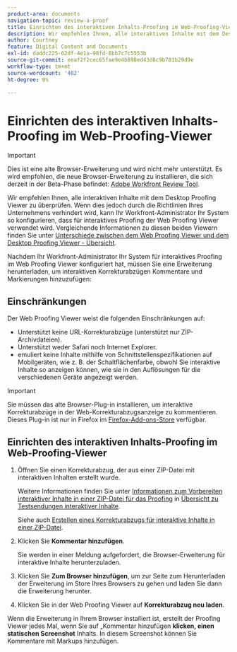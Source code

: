 ```yaml
---
product-area: documents
navigation-topic: review-a-proof
title: Einrichten des interaktiven Inhalts-Proofing im Web-Proofing-Viewer
description: Wir empfehlen Ihnen, alle interaktiven Inhalte mit dem Desktop Proofing Viewer zu überprüfen. Wenn dies jedoch durch die Richtlinien Ihres Unternehmens verhindert wird, kann Ihr Workfront-Administrator Ihr System so konfigurieren, dass für interaktives Proofing der Web Proofing Viewer verwendet wird. Vergleichende Informationen zu diesen beiden Viewern finden Sie unter Unterschiede zwischen dem Web Proofing Viewer und der Übersicht über den Desktop Proofing Viewer.
author: Courtney
feature: Digital Content and Documents
exl-id: daddc225-62df-4e1a-98fd-8bb7c7c5553b
source-git-commit: eeaf2f2cec65fae9e4b898ed43d8c9b781b29d9e
workflow-type: tm+mt
source-wordcount: '402'
ht-degree: 0%

---
```


# Einrichten des interaktiven Inhalts-Proofing im Web-Proofing-Viewer

>[!IMPORTANT]
>
>Dies ist eine alte Browser-Erweiterung und wird nicht mehr unterstützt. Es wird empfohlen, die neue Browser-Erweiterung zu installieren, die sich derzeit in der Beta-Phase befindet: [Adobe Workfront Review Tool](/help/quicksilver/review-and-approve-work/proofing/reviewing-proofs-within-workfront/review-a-proof/review-proof-in-web-viewer-extension.md).


Wir empfehlen Ihnen, alle interaktiven Inhalte mit dem Desktop Proofing Viewer zu überprüfen. Wenn dies jedoch durch die Richtlinien Ihres Unternehmens verhindert wird, kann Ihr Workfront-Administrator Ihr System so konfigurieren, dass für interaktives Proofing der Web Proofing Viewer verwendet wird. Vergleichende Informationen zu diesen beiden Viewern finden Sie unter [Unterschiede zwischen dem Web Proofing Viewer und dem Desktop Proofing Viewer - Übersicht](../../../../review-and-approve-work/proofing/proofing-overview/understand-differences-between-web-viewer.md).

Nachdem Ihr Workfront-Administrator Ihr System für interaktives Proofing im Web Proofing Viewer konfiguriert hat, müssen Sie eine Erweiterung herunterladen, um interaktiven Korrekturabzügen Kommentare und Markierungen hinzuzufügen:

## Einschränkungen

Der Web Proofing Viewer weist die folgenden Einschränkungen auf:

* Unterstützt keine URL-Korrekturabzüge (unterstützt nur ZIP-Archivdateien).
* Unterstützt weder Safari noch Internet Explorer.
* emuliert keine Inhalte mithilfe von Schnittstellenspezifikationen auf Mobilgeräten, wie z. B. der Schaltflächenfarbe, obwohl Sie interaktive Inhalte so anzeigen können, wie sie in den Auflösungen für die verschiedenen Geräte angezeigt werden.

>[!IMPORTANT]
>
>Sie müssen das alte Browser-Plug-in installieren, um interaktive Korrekturabzüge in der Web-Korrekturabzugsanzeige zu kommentieren. Dieses Plug-in ist nur in Firefox im [Firefox-Add-ons-Store](https://addons.mozilla.org/en-US/firefox/addon/proofhq-rich-media-review/) verfügbar.

## Einrichten des interaktiven Inhalts-Proofing im Web-Proofing-Viewer

1. Öffnen Sie einen Korrekturabzug, der aus einer ZIP-Datei mit interaktiven Inhalten erstellt wurde.

   Weitere Informationen finden Sie unter [Informationen zum Vorbereiten interaktiver Inhalte in einer ZIP-Datei für das Proofing](../../../../review-and-approve-work/proofing/proofing-overview/interactive-content-proofs.md#howtoprepareaninteractiveziparchive) in [Übersicht zu Testsendungen interaktiver Inhalte](../../../../review-and-approve-work/proofing/proofing-overview/interactive-content-proofs.md).

   Siehe auch [Erstellen eines Korrekturabzugs für interaktive Inhalte in einer ZIP-Datei](../../../../review-and-approve-work/proofing/creating-proofs-within-workfront/generate-proof-interactive-content.md).

1. Klicken Sie **Kommentar hinzufügen**.

   Sie werden in einer Meldung aufgefordert, die Browser-Erweiterung für interaktive Inhalte herunterzuladen.

1. Klicken Sie **Zum Browser hinzufügen**, um zur Seite zum Herunterladen der Erweiterung im Store Ihres Browsers zu gehen und laden Sie dann die Erweiterung herunter.
1. Klicken Sie in der Web Proofing Viewer auf **Korrekturabzug neu laden**.

Wenn die Erweiterung in Ihrem Browser installiert ist, erstellt der Proofing Viewer jedes Mal, wenn Sie auf „Kommentar hinzufügen **klicken, einen statischen Screenshot** Inhalts. In diesem Screenshot können Sie Kommentare mit Markups hinzufügen.